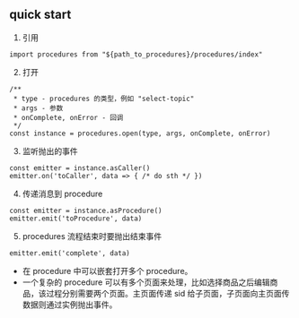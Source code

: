 ## quick start
1. 引用
```
import procedures from "${path_to_procedures}/procedures/index"
```
2. 打开
```
/**
 * type - procedures 的类型，例如 "select-topic"
 * args - 参数
 * onComplete, onError - 回调
 */
const instance = procedures.open(type, args, onComplete, onError)
```
3. 监听抛出的事件
```
const emitter = instance.asCaller()
emitter.on('toCaller', data => { /* do sth */ })
```
4. 传递消息到 procedure
```
const emitter = instance.asProcedure()
emitter.emit('toProcedure', data)
```
5. procedures 流程结束时要抛出结束事件
```
emitter.emit('complete', data)
```

- 在 procedure 中可以嵌套打开多个 procedure。
- 一个复杂的 procedure 可以有多个页面来处理，比如选择商品之后编辑商品，该过程分别需要两个页面。主页面传递 sid 给子页面，子页面向主页面传数据则通过实例抛出事件。
